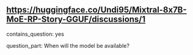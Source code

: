 ## https://huggingface.co/Undi95/Mixtral-8x7B-MoE-RP-Story-GGUF/discussions/1

contains_question: yes

question_part: When will the model be available?